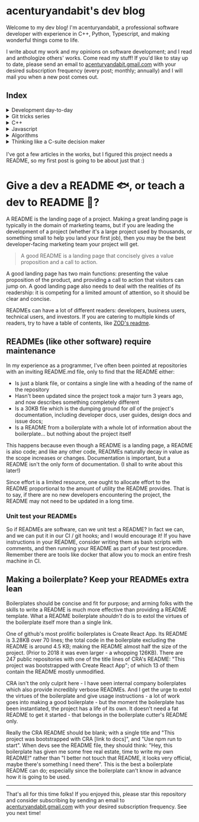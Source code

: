 # acenturyandabit's dev blog

Welcome to my dev blog! I'm acenturyandabit, a professional software developer with experience in C++, Python, Typescript, and making wonderful things come to life.

I write about my work and my opinions on software development; and I read and anthologize others' works. Come read my stuff! If you'd like to stay up to date, please send an email to [acenturyandabit.gmail.com](mailto:acenturyandabit.gmail.com) with your desired subscription frequency (every post; monthly; annually) and I will mail you when a new post comes out.

## Index

<details>
<summary>Development day-to-day</summary>

- [Multithreaded Development: Increase your productivity when you have background jobs](./multithreaded-development.md)
- [Assistance Repositories](./assistance-repositories.md)

</details>
<details>
<summary>Git tricks series</summary>

- [Git tricks 1: Gitignore a whole folder with no side effects](./git-tricks-1-gitignore.md)

</details>
<details>
<summary>C++</summary>

- FluentC++: [Strong types for strong interfaces](https://www.fluentcpp.com/2016/12/08/strong-types-for-strong-interfaces/) (and really, the rest of the blog)
- [C++: Overoptimizing the builder pattern with template metaprogramming](./cpp-builder-pattern.md)

</details>
<details>
<summary>Javascript</summary>

- [Javascript: Benchmarking KVstore pagination algorithms](./js-kv-pagination-benchmark.md)

</details>

<details>
<summary>Algorithms</summary>

- Marc Brooker: [Adding randomness to load balancing makes it better](https://brooker.co.za/blog/2012/01/17/two-random.html)

</details>

<details>
<summary>Thinking like a C-suite decision maker</summary>

- Marc Brooker: [Questions to ask when starting out projects](https://brooker.co.za/blog/2024/03/04/mousetrap.html)

</details>


<br>
I've got a few articles in the works, but I figured this project needs a README, so my first post is going to be about just that :)

# Give a dev a README 🐟, or teach a dev to README 🎣?

A README is the landing page of a project. Making a great landing page is typically in the domain of marketing teams, but if you are leading the development of a project (whether it's a large project used by thousands, or something small to help you land your first job), then you may be the best developer-facing marketing team your project will get.

> A good README is a landing page that concisely gives a value proposition and a call to action.

A good landing page has two main functions: presenting the value proposition of the product, and providing a call to action that visitors can jump on. A good landing page also needs to deal with the realities of its readership: it is competing for a limited amount of attention, so it should be clear and concise.

READMEs can have a lot of different readers: developers, business users, technical users, and investors. If you are catering to multiple kinds of readers, try to have a table of contents, like [ZOD's readme](https://github.com/colinhacks/zod?tab=readme-ov-file).

## READMEs (like other software) require maintenance

In my experience as a programmer, I've often been pointed at repositories with an inviting README.md file, only to find that the README either:

- Is just a blank file, or contains a single line with a heading of the name of the repository
- Hasn't been updated since the project took a major turn 3 years ago, and now describes something completely different
- Is a 30KB file which is the dumping ground for _all_ of the project's documentation, including developer docs, user guides, design docs and issue docs;
- Is a README from a boilerplate with a whole lot of information about the boilerplate... but nothing about the project itself

This happens because even though a README is a landing page, a README is also code; and like any other code, READMEs naturally decay in value as the scope increases or changes. Documentation is important, but a README isn't the only form of documentation. (I shall to write about this later!)

Since effort is a limited resource, one ought to allocate effort to the README proportional to the amount of utility the README provides. That is to say, if there are no new developers encountering the project, the README may not need to be updated in a long time.

### Unit test your READMEs

So if READMEs are software, can we unit test a README? In fact we can, and we can put it in our CI / git hooks; and I would encourage it! If you have instructions in your README, consider writing them as bash scripts with comments, and then running your README as part of your test procedure. Remember there are tools like docker that allow you to mock an entire fresh machine in CI.

## Making a boilerplate? Keep your READMEs extra lean

Boilerplates should be concise and fit for purpose; and arming folks with the skills to write a README is much more effective than providing a README template. What a README boilerplate _shouldn't_ do is to extol the virtues of the boilerplate itself more than a single link.

One of github's most prolific boilerplates is Create React App. Its README is 3.28KB over 70 lines; the total code in the boilerplate excluding the README is around 4.5 KB; making the README almost half the size of the project. (Prior to 2018 it was even larger - a whopping 126KB). There are 247 public repositories with one of the title lines of CRA's README: "This project was bootstrapped with Create React App"; of which 13 of them contain the README mostly unmodified.  

CRA isn't the only culprit here - I have seen internal company boilerplates which also provide incredibly verbose READMEs. And I get the urge to extol the virtues of the boilerplate and give usage instructions - a lot of work goes into making a good boilerplate - but the moment the boilerplate has been instantiated, the project has a life of its own. It doesn't need a fat README to get it started - that belongs in the boilerplate cutter's README only.

Really the CRA README should be blank; with a single title and "This project was bootstrapped with CRA [link to docs]", and "Use npm run to start". When devs see the README file, they should think: "Hey, this boilerplate has given me some free real estate, time to write my own README!" rather than "I better not touch that README, it looks very official, maybe there's something I need there". This is the best a boilerplate README can do; especially since the boilerplate can't know in advance how it is going to be used.

----
That's all for this time folks! If you enjoyed this, please star this repository and consider subscribing by sending an email to [acenturyandabit.gmail.com](mailto:acenturyandabit.gmail.com) with your desired subscription frequency. See you next time!
